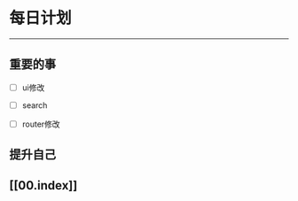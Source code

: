 
# 每日计划
---
## 重要的事

- [ ]  ui修改
- [ ]  search
- [ ]  router修改



## 提升自己

  



## [[00.index]]










